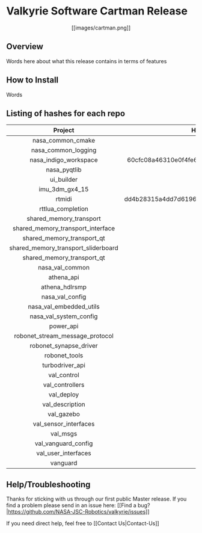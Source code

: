 # Valkyrie Software Cartman Release  

<p align="center">[[images/cartman.png]]</p>  

## Overview  
Words here about what this release contains in terms of features

## How to Install  
Words

## Listing of hashes for each repo

Project | Hash | Version 
:--------:|:--------:|:--------:
nasa_common_cmake | | 2.0.0
nasa_common_logging | | 3.0.0
nasa_indigo_workspace | 60cfc08a46310e0f4fe6a99b75591169b37f51fd | 1.0.0  
nasa_pyqtlib | | 2.0.0
ui_builder | | 2.0.0
imu_3dm_gx4_15 | | 2.0.0
rtmidi | dd4b28315a4dd7d6196c6fdc2d88b8412e54c1c6 | 3.0.0
rttlua_completion | | 2.0.0
shared_memory_transport | | 2.0.0
shared_memory_transport_interface | | 2.0.0
shared_memory_transport_qt | | 2.0.0
shared_memory_transport_sliderboard | | 3.0.0
shared_memory_transport_qt | | 2.0.0
nasa_val_common | | 2.0.0
athena_api | | 3.0.0
athena_hdlrsmp | | 1.0.0
nasa_val_config | | 2.0.0
nasa_val_embedded_utils | | 3.0.0
nasa_val_system_config | | 3.0.0
power_api | | 3.0.0
robonet_stream_message_protocol | | 2.0.0
robonet_synapse_driver | | 2.0.0
robonet_tools | | 3.0.0
turbodriver_api | | 2.0.0
val_control | | 3.0.0
val_controllers | | 2.0.0
val_deploy | | 3.0.0
val_description | | 3.0.0
val_gazebo | | 2.0.0
val_sensor_interfaces | | 2.0.0
val_msgs | | 2.0.0
val_vanguard_config | | 1.1.0
val_user_interfaces | | 2.0.0
vanguard | | 1.2.0


## Help/Troubleshooting
Thanks for sticking with us through our first public Master release. If you find a problem please send in an issue here: [[Find a bug?|https://github.com/NASA-JSC-Robotics/valkyrie/issues]]  

If you need direct help, feel free to [[Contact Us|Contact-Us]]  
